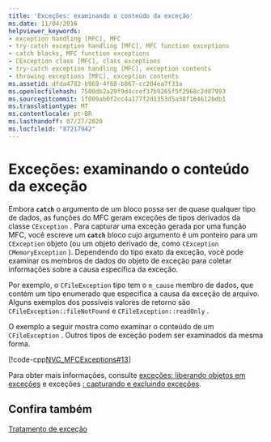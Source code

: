 ```yaml
---
title: 'Exceções: examinando o conteúdo da exceção'
ms.date: 11/04/2016
helpviewer_keywords:
- exception handling [MFC], MFC
- try-catch exception handling [MFC], MFC function exceptions
- catch blocks, MFC function exceptions
- CException class [MFC], class exceptions
- try-catch exception handling [MFC], exception contents
- throwing exceptions [MFC], exception contents
ms.assetid: dfda4782-b969-4f60-b867-cc204ea7f33a
ms.openlocfilehash: 7500db2a29f9d4ccef37b9265f5f2968c2d07993
ms.sourcegitcommit: 1f009ab0f2cc4a177f2d1353d5a38f164612bdb1
ms.translationtype: MT
ms.contentlocale: pt-BR
ms.lasthandoff: 07/27/2020
ms.locfileid: "87217942"
---
```

# <a name="exceptions-examining-exception-contents"></a>Exceções: examinando o conteúdo da exceção

Embora **`catch`** o argumento de um bloco possa ser de quase qualquer tipo de dados, as funções do MFC geram exceções de tipos derivados da classe `CException` . Para capturar uma exceção gerada por uma função MFC, você escreve um **`catch`** bloco cujo argumento é um ponteiro para um `CException` objeto (ou um objeto derivado de, como `CException` `CMemoryException` ). Dependendo do tipo exato da exceção, você pode examinar os membros de dados do objeto de exceção para coletar informações sobre a causa específica da exceção.

Por exemplo, o `CFileException` tipo tem o `m_cause` membro de dados, que contém um tipo enumerado que especifica a causa da exceção de arquivo. Alguns exemplos dos possíveis valores de retorno são `CFileException::fileNotFound` e `CFileException::readOnly` .

O exemplo a seguir mostra como examinar o conteúdo de um `CFileException` . Outros tipos de exceção podem ser examinados da mesma forma.

[!code-cpp[NVC_MFCExceptions#13](codesnippet/cpp/exceptions-examining-exception-contents_1.cpp)]

Para obter mais informações, consulte [exceções: liberando objetos em exceções](exceptions-freeing-objects-in-exceptions.md) e exceções [: capturando e excluindo exceções](exceptions-catching-and-deleting-exceptions.md).

## <a name="see-also"></a>Confira também

[Tratamento de exceção](exception-handling-in-mfc.md)
